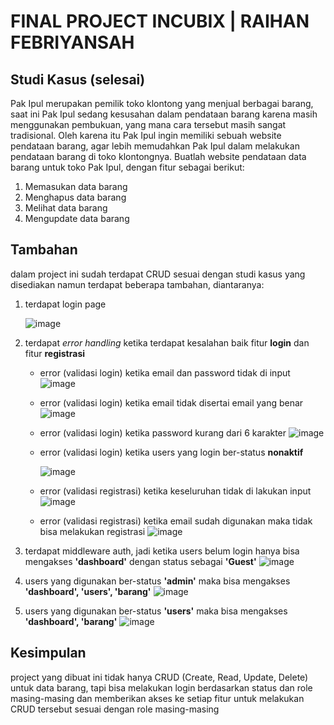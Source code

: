 # FINAL PROJECT INCUBIX | RAIHAN FEBRIYANSAH
## Studi Kasus (selesai)
Pak Ipul merupakan pemilik toko klontong yang menjual berbagai barang, saat ini Pak Ipul sedang kesusahan dalam pendataan barang karena masih menggunakan pembukuan, yang mana cara tersebut masih sangat tradisional. Oleh karena itu Pak Ipul ingin memiliki sebuah website pendataan barang, agar lebih memudahkan Pak Ipul dalam melakukan pendataan barang di toko klontongnya. Buatlah website pendataan data barang untuk toko Pak Ipul, dengan fitur sebagai berikut:
1. Memasukan data barang
2. Menghapus data barang
3. Melihat data barang
4. Mengupdate data barang

## Tambahan
dalam project ini sudah terdapat CRUD sesuai dengan studi kasus yang disediakan namun terdapat beberapa tambahan, diantaranya: 
1. terdapat login page

   ![image](https://github.com/Reeansa/toko-kelontong/assets/92510276/a130df5d-8d04-4d70-9d44-e07e59752d2c)
2. terdapat _error handling_ ketika terdapat kesalahan baik fitur **login** dan fitur **registrasi**
   * error (validasi login) ketika email dan password tidak di input
     ![image](https://github.com/Reeansa/toko-kelontong/assets/92510276/eb12931f-a376-46a5-9593-6d5123b00747)
   * error (validasi login) ketika email tidak disertai email yang benar
     ![image](https://github.com/Reeansa/toko-kelontong/assets/92510276/f820d6db-3b78-4e5e-93c9-ee1df0da712d)
   * error (validasi login) ketika password kurang dari 6 karakter
     ![image](https://github.com/Reeansa/toko-kelontong/assets/92510276/eddda8f4-d589-42b0-9912-23b8e4111dd2)
   * error (validasi login) ketika users yang login ber-status **nonaktif**
  
     ![image](https://github.com/Reeansa/toko-kelontong/assets/92510276/6c2ca994-52c2-40c1-9fa8-0d4f771516c8)
   * error (validasi registrasi) ketika keseluruhan tidak di lakukan input
     ![image](https://github.com/Reeansa/toko-kelontong/assets/92510276/7125b11a-dd53-4a88-99bf-96bea4642d44)
    * error (validasi registrasi) ketika email sudah digunakan maka tidak bisa melakukan registrasi
      ![image](https://github.com/Reeansa/toko-kelontong/assets/92510276/fc4e6e7e-83a0-47f4-991f-0c3a795e4737)
3. terdapat middleware auth, jadi ketika users belum login hanya bisa mengakses **'dashboard'** dengan status sebagai **'Guest'**
   ![image](https://github.com/Reeansa/toko-kelontong/assets/92510276/fe52accc-de98-49e8-8112-8a143a862d53)
4. users yang digunakan ber-status **'admin'** maka bisa mengakses **'dashboard', 'users', 'barang'**
   ![image](https://github.com/Reeansa/toko-kelontong/assets/92510276/b9314078-2411-423d-b97a-056d783ffc98)
5. users yang digunakan ber-status **'users'** maka bisa mengakses **'dashboard', 'barang'**
   ![image](https://github.com/Reeansa/toko-kelontong/assets/92510276/da696dee-aa5c-4d93-a044-7b102d194421)

## Kesimpulan
project yang dibuat ini tidak hanya CRUD (Create, Read, Update, Delete) untuk data barang, tapi bisa melakukan login berdasarkan status dan role masing-masing dan memberikan akses ke setiap fitur untuk melakukan CRUD tersebut sesuai dengan role masing-masing
